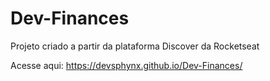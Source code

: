 # Dev-Finances
Projeto criado a partir da plataforma Discover da Rocketseat

Acesse aqui: https://devsphynx.github.io/Dev-Finances/
